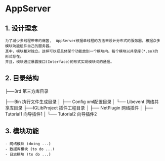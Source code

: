# AppServer

## 1. 设计理念
    为了减少多线程带来的痛苦,  AppServer根据单线程的方法来设计分布式的服务器。根据众多模块功能组件自己的服务器。
    其中，模块相对独立。这样可以把具体某个功能放到一个模块内。每个模块以共享库(*.so)的形式存在。 
    并且，模块通过暴露接口(Interface)的形式实现模块间的通信。

## 2. 目录结构
   ├──3rd   第三方库目录
   
   ├──Bin   执行文件生成目录
   │   ├── Config    xml配置目录
   │   └── Libevent  网络共享库目录
   ├──IGLibProject  插件工程目录
   │   ├── NetPlugin    网络插件
   │   ├── Tutorial1    向导插件1
   │   └── Tutorial2    向导插件2
   
## 3. 模块功能
    - 网络模块 (doing ...)
    - 数据库模块 (to do ...)
    - 日志模块 (to do ...)
